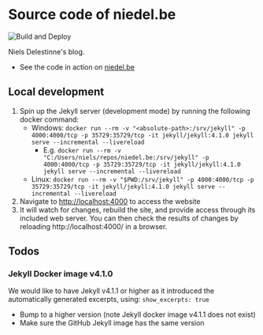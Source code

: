 # Source code of niedel.be

![Build and Deploy](https://github.com/nielsdelestinne/niedel.be/workflows/Build%20and%20Deploy/badge.svg)

Niels Delestinne's blog.
- See the code in action on [niedel.be](https://niedel.be)

## Local development
1. Spin up the Jekyll server (development mode) by running the following docker command:
   - Windows: `docker run --rm -v "<absolute-path>:/srv/jekyll" -p 4000:4000/tcp -p 35729:35729/tcp -it jekyll/jekyll:4.1.0 jekyll serve --incremental --livereload`
     - E.g. `docker run --rm -v "C:/Users/niels/repos/niedel.be:/srv/jekyll" -p 4000:4000/tcp -p 35729:35729/tcp -it jekyll/jekyll:4.1.0 jekyll serve --incremental --livereload`
   - Linux: `docker run --rm -v "$PWD:/srv/jekyll" -p 4000:4000/tcp -p 35729:35729/tcp -it jekyll/jekyll:4.1.0 jekyll serve --incremental --livereload`
2. Navigate to [http://localhost:4000](http://localhost:4000) to access the website
3. It will watch for changes, rebuild the site, and provide access through its included web server. You can then check the results of changes by reloading http://localhost:4000/ in a browser.

## Todos

### Jekyll Docker image v4.1.0

We would like to have Jekyll v4.1.1 or higher as it introduced the automatically generated excerpts, using: `show_excerpts: true`
- Bump to a higher version (note Jekyll docker image v4.1.1 does not exist)
- Make sure the GitHub Jekyll image has the same version